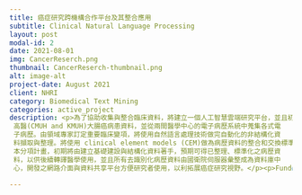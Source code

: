```yaml
---
title: 癌症研究跨機構合作平台及其整合應用
subtitle: Clinical Natural Language Processing
layout: post
modal-id: 2
date: 2021-08-01
img: CancerReserch.png
thumbnail: CancerReserch-thumbnail.png
alt: image-alt
project-date: August 2021
client: NHRI
category: Biomedical Text Mining
categories: active_project
description: <p>為了協助收集與整合臨床資料，將建立一個人工智慧雲端研究平台，並且初步納入中醫大、
 高醫(CMUH and KMUH)大腸癌病患資料，並從兩間醫學中心的電子病歷系統中蒐集各式電
 子病歷。由領域專家訂定重要臨床變項，將使用自然語言處理技術做完自動化的非結構化資
 料擷取與整理。將使用 clinical element models (CEM)做為病歷資料的整合和交換標準。透過
 本分項計畫，初期將由建立基礎建設與結構化資料著手，預期可得已整理、標準化之病歷資
 料，以供後續轉譯醫學使用，並且所有去識別化病歷資料由國衛院伺服器彙整成為資料庫中
 心，開發之網路介面與資料共享平台方便研究者使用，以利拓展癌症研究視野。</p><p>Fund# MOHW110-TDU-B-212-144026</p>

---
```

